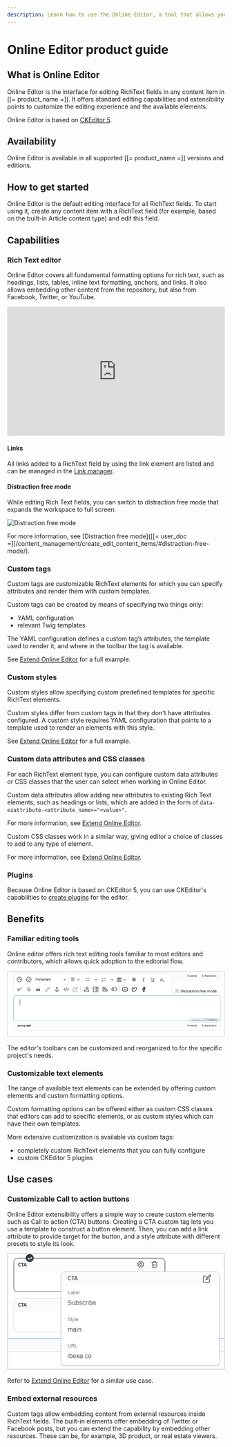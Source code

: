 ```yaml
---
description: Learn how to use the Online Editor, a tool that allows you to edit RichText Fields in any content item in Ibexa DXP.
---
```


# Online Editor product guide

## What is Online Editor

Online Editor is the interface for editing RichText fields in any content item in [[= product_name =]].
It offers standard editing capabilities and extensibility points to customize the editing experience and the available elements.

Online Editor is based on [CKEditor 5](https://ckeditor.com/ckeditor-5/).

## Availability

Online Editor is available in all supported [[= product_name =]] versions and editions.

## How to get started

Online Editor is the default editing interface for all RichText fields. 
To start using it, create any content item with a RichText field (for example, based on the built-in Article content type) and edit this field.

## Capabilities

### Rich Text editor

Online Editor covers all fundamental formatting options for rich text, such as headings, lists, tables, inline text formatting, anchors, and links. 
It also allows embedding other content from the repository, but also from Facebook, Twitter, or YouTube.

<!--ARCADE EMBED START--><div style="position: relative; padding-bottom: calc(51.27314814814815% + 41px); height: 0; width: 100%;"><iframe src="https://demo.arcade.software/wkdL1r9PRunTeF6hPtEs?embed&embed_mobile=tab&embed_desktop=inline&show_copy_link=true" title="Online Editor - work in Rich Text field" frameborder="0" loading="lazy" webkitallowfullscreen mozallowfullscreen allowfullscreen allow="clipboard-write" style="position: absolute; top: 0; left: 0; width: 100%; height: 100%; color-scheme: light;" ></iframe></div><!--ARCADE EMBED END-->

#### Links

All links added to a RichText field by using the link element are listed and can be managed in the [Link manager](url_management.md).

#### Distraction free mode

While editing Rich Text fields, you can switch to distraction free mode that expands the workspace to full screen.

![Distraction free mode](distraction_free_mode.png)

For more information, see [Distraction free mode]([[= user_doc =]]/content_management/create_edit_content_items/#distraction-free-mode/).

### Custom tags

Custom tags are customizable RichText elements for which you can specify attributes and render them with custom templates.

Custom tags can be created by means of specifying two things only:

- YAML configuration
- relevant Twig templates

The YAML configuration defines a custom tag’s attributes, the template used to render it, and where in the toolbar the tag is available.

See [Extend Online Editor](extend_online_editor.md#configure-custom-tags) for a full example.

### Custom styles

Custom styles allow specifying custom predefined templates for specific RichText elements.

Custom styles differ from custom tags in that they don't have attributes configured.
A custom style requires YAML configuration that points to a template used to render an elements with this style.

See [Extend Online Editor](extend_online_editor.md#configure-custom-styles) for a full example.

### Custom data attributes and CSS classes

For each RichText element type, you can configure custom data attributes or CSS classes that the user can select when working in Online Editor.

Custom data attributes allow adding new attributes to existing Rich Text elements, such as headings or lists, which are added in the form of `data-ezattribute-<attribute_name>="<value>"`.

For more information, see [Extend Online Editor](extend_online_editor.md#custom-data-attributes).

Custom CSS classes work in a similar way, giving editor a choice of classes to add to any type of element.

For more information, see [Extend Online Editor](extend_online_editor.md#custom-css-classes).

### Plugins

Because Online Editor is based on CKEditor 5, you can use CKEditor's capabilities to [create plugins](extend_online_editor.md#add-ckeditor-plugins) for the editor.

## Benefits

### Familiar editing tools

Online editor offers rich text editing tools familiar to most editors and contributors, which allows quick adoption to the editorial flow.

![Familiar editing tools](img/familiar_editing_tools.png)

The editor's toolbars can be customized and reorganized to for the specific project's needs.

### Customizable text elements

The range of available text elements can be extended by offering custom elements and custom formatting options.

Custom formatting options can be offered either as custom CSS classes that editors can add to specific elements, or as custom styles which can have their own templates.

More extensive customization is available via custom tags:

- completely custom RichText elements that you can fully configure
- custom CKEditor 5 plugins

## Use cases

### Customizable Call to action buttons

Online Editor extensibility offers a simple way to create custom elements such as Call to action (CTA) buttons.
Creating a CTA custom tag lets you use a template to construct a button element.
Then, you can add a link attribute to provide target for the button, and a style attribute with different presets to style its look.

![Call to action buttons](img/call_to_action_buttons.png)

Refer to [Extend Online Editor](extend_online_editor.md#link-tag) for a similar use case.

### Embed external resources

Custom tags allow embedding content from external resources inside RichText fields.
The built-in elements offer embedding of Twitter or Facebook posts, but you can extend the capability by embedding other resources.
These can be, for example, 3D product, or real estate viewers.